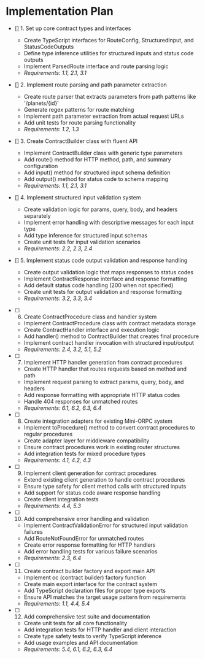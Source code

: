 # Implementation Plan

- [] 1. Set up core contract types and interfaces

  - Create TypeScript interfaces for RouteConfig, StructuredInput, and StatusCodeOutputs
  - Define type inference utilities for structured inputs and status code outputs
  - Implement ParsedRoute interface and route parsing logic
  - _Requirements: 1.1, 2.1, 3.1_

- [] 2. Implement route parsing and path parameter extraction

  - Create route parser that extracts parameters from path patterns like '/planets/{id}'
  - Generate regex patterns for route matching
  - Implement path parameter extraction from actual request URLs
  - Add unit tests for route parsing functionality
  - _Requirements: 1.2, 1.3_

- [] 3. Create ContractBuilder class with fluent API

  - Implement ContractBuilder class with generic type parameters
  - Add route() method for HTTP method, path, and summary configuration
  - Add input() method for structured input schema definition
  - Add output() method for status code to schema mapping
  - _Requirements: 1.1, 2.1, 3.1_

- [] 4. Implement structured input validation system

  - Create validation logic for params, query, body, and headers separately
  - Implement error handling with descriptive messages for each input type
  - Add type inference for structured input schemas
  - Create unit tests for input validation scenarios
  - _Requirements: 2.2, 2.3, 2.4_

- [] 5. Implement status code output validation and response handling

  - Create output validation logic that maps responses to status codes
  - Implement ContractResponse interface and response formatting
  - Add default status code handling (200 when not specified)
  - Create unit tests for output validation and response formatting
  - _Requirements: 3.2, 3.3, 3.4_

- [ ] 6. Create ContractProcedure class and handler system

  - Implement ContractProcedure class with contract metadata storage
  - Create ContractHandler interface and execution logic
  - Add handler() method to ContractBuilder that creates final procedure
  - Implement contract handler invocation with structured input/output
  - _Requirements: 2.4, 3.2, 5.1, 5.2_

- [ ] 7. Implement HTTP handler generation from contract procedures

  - Create HTTP handler that routes requests based on method and path
  - Implement request parsing to extract params, query, body, and headers
  - Add response formatting with appropriate HTTP status codes
  - Handle 404 responses for unmatched routes
  - _Requirements: 6.1, 6.2, 6.3, 6.4_

- [ ] 8. Create integration adapters for existing Mini-ORPC system

  - Implement toProcedure() method to convert contract procedures to regular procedures
  - Create adapter layer for middleware compatibility
  - Ensure contract procedures work in existing router structures
  - Add integration tests for mixed procedure types
  - _Requirements: 4.1, 4.2, 4.3_

- [ ] 9. Implement client generation for contract procedures

  - Extend existing client generation to handle contract procedures
  - Ensure type safety for client method calls with structured inputs
  - Add support for status code aware response handling
  - Create client integration tests
  - _Requirements: 4.4, 5.3_

- [ ] 10. Add comprehensive error handling and validation

  - Implement ContractValidationError for structured input validation failures
  - Add RouteNotFoundError for unmatched routes
  - Create error response formatting for HTTP handlers
  - Add error handling tests for various failure scenarios
  - _Requirements: 2.3, 6.4_

- [ ] 11. Create contract builder factory and export main API

  - Implement oc (contract builder) factory function
  - Create main export interface for the contract system
  - Add TypeScript declaration files for proper type exports
  - Ensure API matches the target usage pattern from requirements
  - _Requirements: 1.1, 4.4, 5.4_

- [ ] 12. Add comprehensive test suite and documentation
  - Create unit tests for all core functionality
  - Add integration tests for HTTP handler and client interaction
  - Create type safety tests to verify TypeScript inference
  - Add usage examples and API documentation
  - _Requirements: 5.4, 6.1, 6.2, 6.3, 6.4_
